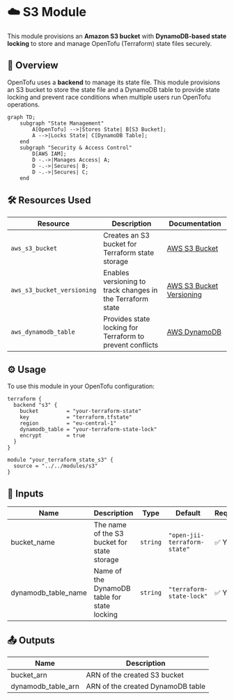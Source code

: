 # ☁️ S3 Module

This module provisions an **Amazon S3 bucket** with **DynamoDB-based state locking** to store and manage OpenTofu (Terraform) state files securely.

## 📖 Overview

OpenTofu uses a **backend** to manage its state file. This module provisions an S3 bucket to store the state file and a DynamoDB table to provide state locking and prevent race conditions when multiple users run OpenTofu operations.

```mermaid
graph TD;
    subgraph "State Management"
        A[OpenTofu] -->|Stores State| B[S3 Bucket];
        A -->|Locks State| C[DynamoDB Table];
    end
    subgraph "Security & Access Control"
        D[AWS IAM];
        D -.->|Manages Access| A;
        D -.->|Secures| B;
        D -.->|Secures| C;
    end
```

## 🛠 Resources Used

| Resource                   | Description                                               | Documentation                                                                                                           |
| -------------------------- | --------------------------------------------------------- | ----------------------------------------------------------------------------------------------------------------------- |
| `aws_s3_bucket`            | Creates an S3 bucket for Terraform state storage           | [AWS S3 Bucket](https://registry.terraform.io/providers/hashicorp/aws/latest/docs/resources/s3_bucket)                  |
| `aws_s3_bucket_versioning` | Enables versioning to track changes in the Terraform state | [AWS S3 Bucket Versioning](https://registry.terraform.io/providers/hashicorp/aws/latest/docs/resources/s3_bucket_versioning) |
| `aws_dynamodb_table`       | Provides state locking for Terraform to prevent conflicts  | [AWS DynamoDB](https://registry.terraform.io/providers/hashicorp/aws/latest/docs/resources/dynamodb_table)              |


## ⚙️ Usage

To use this module in your OpenTofu configuration:

```hcl
terraform {
  backend "s3" {
    bucket         = "your-terraform-state"
    key            = "terraform.tfstate"
    region         = "eu-central-1"
    dynamodb_table = "your-terraform-state-lock"
    encrypt        = true
  }
}

module "your_terraform_state_s3" {
  source = "../../modules/s3"
}
```

## 🔑 Inputs

| Name                | Description                                  | Type     | Default                     | Required |
| ------------------- | -------------------------------------------- | -------- | --------------------------- | -------- |
| bucket_name         | The name of the S3 bucket for state storage  | `string` | `"open-jii-terraform-state"` | ✅ Yes   |
| dynamodb_table_name | Name of the DynamoDB table for state locking | `string` | `"terraform-state-lock"`     | ✅ Yes   |

## 📤 Outputs

| Name               | Description                       |
| ------------------ | --------------------------------- |
| bucket_arn         | ARN of the created S3 bucket      |
| dynamodb_table_arn | ARN of the created DynamoDB table |
